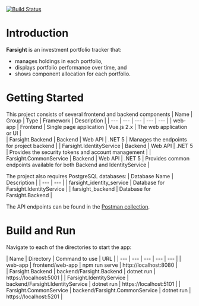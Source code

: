 [![Build Status](https://dev.azure.com/paperclay/Farsight/_apis/build/status/Farsight?branchName=main)](https://dev.azure.com/paperclay/Farsight/_build/latest?definitionId=2&branchName=main)

# Introduction 
**Farsight** is an investment portfolio tracker that:
* manages holdings in each portfolio,
* displays portfolio performance over time, and
* shows component allocation for each portfolio. 

# Getting Started
This project consists of several frontend and backend components
| Name | Group | Type | Framework | Description |
| --- | --- | --- | --- | --- |
| web-app | Frontend | Single page application | Vue.js 2.x | The web application or UI |  
| Farsight.Backend | Backend | Web API  | .NET 5 | Manages the endpoints for project backend |
| Farsight.IdentityService | Backend | Web API  | .NET 5 | Provides the security tokens and account management |
| Farsight.CommonService | Backend | Web API  | .NET 5 | Provides common endpoints available for both Backend and IdentityService |

The project also requires PostgreSQL databases:
| Database Name | Description |
| --- | --- |
| farsight_identity_service | Database for Farsight.IdentityService |
| farsight_backend | Database for Farsight.Backend |

The API endpoints can be found in the [Postman collection](https://www.getpostman.com/collections/651e605bf9feb84a0af2).

# Build and Run
Navigate to each of the directories to start the app:

| Name | Directory | Command to use | URL |
| --- | --- | --- | --- | --- |
| web-app | frontend/web-app | npm run serve | http://localhost:8080 |  
| Farsight.Backend | backend/Farsight.Backend | dotnet run  | https://localhost:5001 |
| Farsight.IdentityService | backend/Farsight.IdentityService | dotnet run  | https://localhost:5101 |
| Farsight.CommonService | backend/Farsight.CommonService | dotnet run  | https://localhost:5201 |